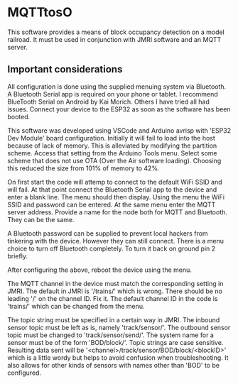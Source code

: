# MQTTtosO
This software provides a means of block occupancy detection on a model railroad. It must be used in conjunction with JMRI software and an MQTT server.

## Important considerations
All configuration is done using the supplied menuing system via Bluetooth. A Bluetooth Serial app is required on your phone or tablet. I recommend BlueTooth Serial on Android by Kai Morich. Others I have tried all had issues. Connect your device to the ESP32 as soon as the software has been booted.

This software was developed using VSCode and Arduino avrisp with 'ESP32 Dev Module' board configuration. Initially it will fail to load into the host because of lack of memory. This is alleviated by modifying the partition scheme. Access that setting from the Arduino Tools menu. Select some scheme that does not use OTA (Over the Air software loading). Choosing this reduced the size from 101% of memory to 42%.

On first start the code will attemp to connect to the default WiFi SSID and will fail. At that point connect the Bluetooth Serial app to the device and enter a blank line. The menu should then display. Using the menu the WiFi SSID and password can be entered. At the same menu enter the MQTT server address. Provide a name for the node both for MQTT and Bluetooth. They can be the same.

A Bluetooth password can be supplied to prevent local hackers from tinkering with the device. However they can still connect. There is a menu 
choice to turn off Bluetooth completely. To turn it back on ground pin 2 briefly.

After configuring the above, reboot the device using the menu.

The MQTT channel in the device must match the corresponding setting in JMRI. The default in JMRI is '/trains/' which is wrong. There should be no leading '/' on the channel ID. Fix it. The default channel ID in the code is 'trains/' which can be changed from the menu.

The topic string must be specified in a certain way in JMRI. The inbound sensor topic must be left as is, namely 'track/sensor/'. The outbound sensor topic must be changed to 'track/sensor/send/'. The system name for a sensor must be of the form 'BOD/block/<blockID>'. Topic strings are case sensitive. Resulting data sent will be '\<channel\>/track/sensor/BOD/block/\<blockID\>' which is a little wordy but helps to avoid confusion when troubleshooting. It also allows for other kinds of sensors with names other than 'BOD' to be configured.
